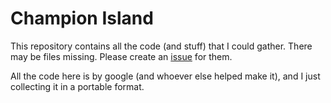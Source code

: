 # Champion Island

This repository contains all the code (and stuff) that I could gather. There may be files missing. Please create an [issue](https://github.com/s0urce-c0de/champion-island-full/issues/new/choose) for them.

All the code here is by google (and whoever else helped make it), and I just collecting it in a portable format.
